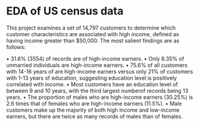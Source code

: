 
# EDA of US census data
This project examines a set of 14,797 customers to determine which customer characteristics are associated with high income, defined as having income greater than $50,000. The most salient findings are as follows:

• 31.6% (3554) of records are of high-income earners.
• Only 6.35% of unmarried individuals are high-income earners.
• 75.6% of all customers with 14-16 years of are high-income earners versus only 21% of customers with 1-13 years of education, suggesting education level is positively correlated with
income.
• Most customers have an education level of between 9 and 10 years, with the third largest numberof records being 13 years.
• The proportion of males who are high-income earners (30.25%) is 2.6 times that of females who are high-income earners (11.5%).
• Male customers make up the majority of both high income and low-income earners, but there are twice as many records of males than of females. 
